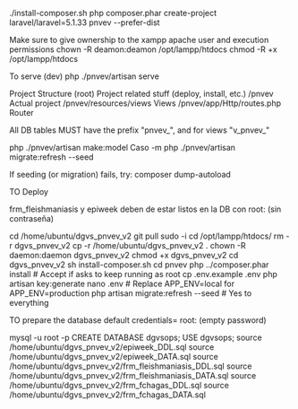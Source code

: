 ./install-composer.sh
php composer.phar create-project laravel/laravel=5.1.33 pnvev --prefer-dist

Make sure to give ownership to the xampp apache user and execution permissions
chown -R deamon:deamon /opt/lampp/htdocs
chmod -R +x /opt/lampp/htdocs

To serve (dev)
php ./pnvev/artisan serve

Project Structure
(root) Project related stuff (deploy, install, etc.)
/pnvev Actual project
/pnvev/resources/views Views
/pnvev/app/Http/routes.php Router

All DB tables MUST have the prefix "pnvev_", and for views "v_pnvev_"

php ./pnvev/artisan make:model Caso -m
php ./pnvev/artisan migrate:refresh --seed

If seeding (or migration) fails, try: composer dump-autoload

TO Deploy

frm_fleishmaniasis y epiweek deben de estar listos en la DB con root: (sin contraseña)

cd /home/ubuntu/dgvs_pnvev_v2
git pull
sudo -i
cd /opt/lampp/htdocs/
rm -r dgvs_pnvev_v2
cp -r /home/ubuntu/dgvs_pnvev_v2 .
chown -R daemon:daemon dgvs_pnvev_v2
chmod +x dgvs_pnvev_v2
cd dgvs_pnvev_v2
sh install-composer.sh
cd pnvev
php ../composer.phar install # Accept if asks to keep running as root
cp .env.example .env
php artisan key:generate
nano .env # Replace APP_ENV=local for APP_ENV=production
php artisan migrate:refresh --seed # Yes to everything

TO prepare the database
default credentials= root: (empty password)

mysql -u root -p
CREATE DATABASE dgvsops;
USE dgvsops;
source /home/ubuntu/dgvs_pnvev_v2/epiweek_DDL.sql
source /home/ubuntu/dgvs_pnvev_v2/epiweek_DATA.sql
source /home/ubuntu/dgvs_pnvev_v2/frm_fleishmaniasis_DDL.sql
source /home/ubuntu/dgvs_pnvev_v2/frm_fleishmaniasis_DATA.sql
source /home/ubuntu/dgvs_pnvev_v2/frm_fchagas_DDL.sql
source /home/ubuntu/dgvs_pnvev_v2/frm_fchagas_DATA.sql